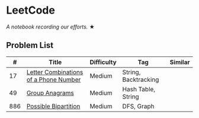 # LeetCode

_A notebook recording our efforts._ &#9733;

## Problem List

|  #  |   Title  | Difficulty | Tag | Similar
|-----|----------|------------|-----|--------
|17|[Letter Combinations of a Phone Number](https://github.com/garyzccisme/leetcode/tree/master/solutions/17.Letter_Combinations_of_a_Phone_Number)| Medium | String, Backtracking |
|49|[Group Anagrams](https://github.com/garyzccisme/leetcode/tree/master/solutions/49.Group_Anagrams)| Medium | Hash Table, String |
|886|[Possible Bipartition](https://leetcode.com/problems/possible-bipartition/)| Medium | DFS, Graph |